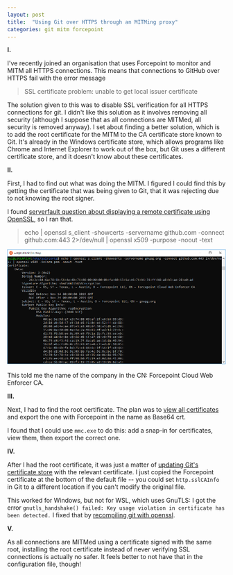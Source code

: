 ```yaml
---
layout: post
title:  "Using Git over HTTPS through an MITMing proxy"
categories: git mitm forcepoint
---
```


**I.**

I've recently joined an organisation that uses Forcepoint to monitor and MITM all HTTPS connections. This means that connections to GitHub over HTTPS fail with the error message

> SSL certificate problem: unable to get local issuer certificate

The solution given to this was to disable SSL verification for all HTTPS connections for git. I didn't like this solution as it involves removing all security (although I suppose that as all connections are MITMed, all security is removed anyway). I set about finding a better solution, which is to add the root certificate for the MITM to the CA certificate store known to Git. It's already in the Windows certificate store, which allows programs like Chrome and Internet Explorer to work out of the box, but Git uses a different certificate store, and it doesn't know about these certificates.

**II.**

First, I had to find out what was doing the MITM. I figured I could find this by getting the certificate that was being given to Git, that it was rejecting due to not knowing the root signer.

I found [serverfault question about displaying a remote certificate using OpenSSL](https://serverfault.com/questions/661978/displaying-a-remote-ssl-certificate-details-using-cli-tools), so I ran that.

> echo | openssl s_client -showcerts -servername github.com -connect github.com:443 2>/dev/null | openssl x509 -purpose -noout -text

![](/assets/2019-11-19-openssl-show-certs.png)

This told me the name of the company in the CN: Forcepoint Cloud Web Enforcer CA.

**III.**

Next, I had to find the root certificate. The plan was to [view all certificates](https://superuser.com/questions/647036/view-install-certificates-for-local-machine-store-on-windows-7) and export the one with Forcepoint in the name as Base64 crt.

I found that I could use `mmc.exe` to do this: add a snap-in for certificates, view them, then export the correct one.

**IV.**

After I had the root certificate, it was just a matter of [updating Git's certificate store](http://blog.majcica.com/2016/12/27/installing-self-signed-certificates-into-git-cert-store/) with the relevant certificate. I just copied the Forcepoint certificate at the bottom of the default file -- you could set `http.sslCAInfo` in Git to a different location if you can't modify the original file.

This worked for Windows, but not for WSL, which uses GnuTLS: I got the error `gnutls_handshake() failed: Key usage violation in certificate has been detected.` I fixed that by [recompiling git with openssl](https://raw.githubusercontent.com/paul-nelson-baker/git-openssl-shellscript/master/compile-git-with-openssl.sh).

**V.**

As all connections are MITMed using a certificate signed with the same root, installing the root certificate instead of never verifying SSL connections is actually no safer. It feels better to not have that in the configuration file, though!

